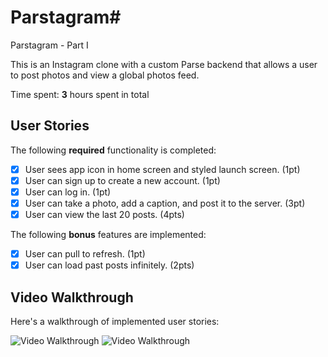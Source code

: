 # Parstagram#
Parstagram - Part I

This is an Instagram clone with a custom Parse backend that allows a user to post photos and view a global photos feed.

Time spent: **3** hours spent in total

## User Stories

The following **required** functionality is completed:

- [X] User sees app icon in home screen and styled launch screen. (1pt)
- [X] User can sign up to create a new account. (1pt)
- [X] User can log in. (1pt)
- [X] User can take a photo, add a caption, and post it to the server. (3pt)
- [X] User can view the last 20 posts. (4pts)

The following **bonus** features are implemented:

- [X] User can pull to refresh. (1pt)
- [X] User can load past posts infinitely. (2pts)

## Video Walkthrough

Here's a walkthrough of implemented user stories:

<img src="https://media3.giphy.com/media/JShaqv6Bd11Y5iTtse/giphy.gif" alt='Video Walkthrough' />



<img src="https://media4.giphy.com/media/060ggmnJ7bVbxQxGLo/giphy.gif" alt='Video Walkthrough' />




